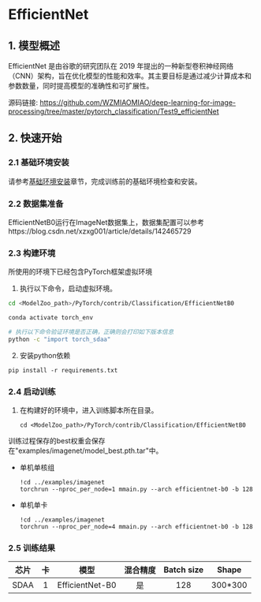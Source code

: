 # EfficientNet

## 1. 模型概述
EfficientNet 是由谷歌的研究团队在 2019 年提出的一种新型卷积神经网络（CNN）架构，旨在优化模型的性能和效率。其主要目标是通过减少计算成本和参数数量，同时提高模型的准确性和可扩展性。

源码链接: https://github.com/WZMIAOMIAO/deep-learning-for-image-processing/tree/master/pytorch_classification/Test9_efficientNet

## 2. 快速开始

### 2.1 基础环境安装

请参考[基础环境安装](../../../../doc/Environment.md)章节，完成训练前的基础环境检查和安装。


### 2.2 数据集准备

EfficientNetB0运行在ImageNet数据集上，数据集配置可以参考https://blog.csdn.net/xzxg001/article/details/142465729

### 2.3 构建环境
所使用的环境下已经包含PyTorch框架虚拟环境
1. 执行以下命令，启动虚拟环境。
``` bash
cd <ModelZoo_path>/PyTorch/contrib/Classification/EfficientNetB0

conda activate torch_env

# 执行以下命令验证环境是否正确，正确则会打印如下版本信息
python -c "import torch_sdaa"
```

2. 安装python依赖
``` 
pip install -r requirements.txt
```
### 2.4 启动训练
1. 在构建好的环境中，进入训练脚本所在目录。
    ```
    cd <ModelZoo_path>/PyTorch/contrib/Classification/EfficientNetB0
    ```
训练过程保存的best权重会保存在"examples/imagenet/model_best.pth.tar"中。

- 单机单核组
    ```
    !cd ../examples/imagenet
    torchrun --nproc_per_node=1 mmain.py --arch efficientnet-b0 -b 128
    ```
- 单机单卡
    ```
    !cd ../examples/imagenet
    torchrun --nproc_per_node=4 mmain.py --arch efficientnet-b0 -b 128
    ```


### 2.5 训练结果

| 芯片 |卡  | 模型 |  混合精度 |Batch size|Shape| 
|:-:|:-:|:-:|:-:|:-:|:-:|
|SDAA|1| EfficientNet-B0 |是|128|300*300|



